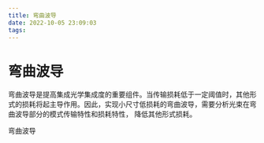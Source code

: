 ```yaml
---
title: 弯曲波导
date: 2022-10-05 23:09:03
tags:
---
```


# 弯曲波导

弯曲波导是提高集成光学集成度的重要组件。当传输损耗低于一定阈值时，其他形式的损耗将起主导作用。因此，实现小尺寸低损耗的弯曲波导，需要分析光束在弯曲波导部分的模式传输特性和损耗特性， 降低其他形式损耗。

弯曲波导

